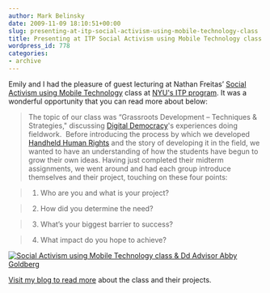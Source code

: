 ```yaml
---
author: Mark Belinsky
date: 2009-11-09 18:10:51+00:00
slug: presenting-at-itp-social-activism-using-mobile-technology-class
title: Presenting at ITP Social Activism using Mobile Technology class
wordpress_id: 778
categories:
- archive
---
```


Emily and I had the pleasure of guest lecturing at Nathan Freitas’ [Social Activism using Mobile Technology](http://openideals.com/itp2800/) class at [NYU's ITP program](http://itp.nyu.edu/). It was a wonderful opportunity that you can read more about below:


> The topic of our class was “Grassroots Development – Techniques & Strategies," discussing [Digital Democracy](../)'s experiences doing fieldwork.  Before introducing the process by which we developed [Handheld Human Rights](../programming/#hhr) and the story of developing it in the field, we wanted to have an understanding of how the students have begun to grow their own ideas. Having just completed their midterm assignments, we went around and had each group introduce themselves and their project, touching on these four points:




> 

> 
> 
	
>   1. Who are you and what is your project?
> 
	
>   2. How did you determine the need?
> 
	
>   3. What’s your biggest barrier to success?
> 
	
>   4. What impact do you hope to achieve?
> 






> 

[![Social Activism using Mobile Technology class & Dd Advisor Abby Goldberg](http://4hours.files.wordpress.com/2009/11/img_1041.jpg?w=300&h=225)](http://4hours.wordpress.com/2009/11/09/presenting-at-itp-social-activism-using-mobile-technology-class/)


[Visit my blog to read more](http://4hours.wordpress.com/2009/11/09/presenting-at-itp-social-activism-using-mobile-technology-class/) about the class and their projects.
